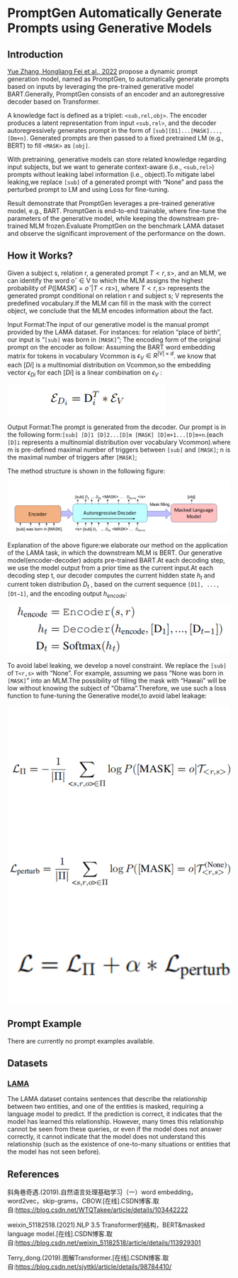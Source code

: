 # PromptGen Automatically Generate Prompts using Generative Models

## Introduction

[Yue Zhang, Hongliang Fei et al., 2022](https://pdfs.semanticscholar.org/5e27/3f5f35f6b6619212e3e41c582679ae5f7180.pdf) propose a dynamic prompt generation model, named as PromptGen, to automatically generate prompts based on inputs by leveraging the pre-trained generative model BART.Generally, PromptGen consists of an encoder and an autoregressive decoder based on Transformer.

A knowledge fact is defined as a triplet: ```<sub,rel,obj>```. The encoder produces a latent representation from input ```<sub,rel>```, and the decoder autoregressively generates prompt in the form of ```[sub][D1]...[MASK]..., [Dm+n]```. Generated prompts are then passed to a fixed pretrained LM (e.g., BERT) to fill ```<MASK>``` as ```[obj]```.

With pretraining, generative models can store related knowledge regarding input subjects, but we want to generate context-aware (i.e., ```<sub,rel>```) prompts without leaking label information (i.e., object).To mitigate label leaking,we replace ```[sub]``` of a generated prompt with “None” and pass the perturbed prompt to LM and using Loss for fine-tuning.

Result demonstrate that PromptGen leverages a pre-trained generative model, e.g., BART. PromptGen is end-to-end trainable, where  fine-tune the parameters of the generative model, while keeping the downstream pre-trained MLM frozen.Evaluate PromptGen on the benchmark LAMA dataset and observe the significant improvement of the performance on the down.

## How it Works?

Given a subject s, relation r, a generated prompt $T<r,s>$, and an MLM, we can identify the word oˆ ∈ V to which the MLM assigns the highest probability of $P([MASK] = oˆ|T<r s>)$, where $T<r,s>$ represents the generated prompt conditional on relation r and subject s; V represents the predefined vocabulary.If the MLM can fill in the mask with the correct object, we conclude that the MLM encodes information about the fact.

Input Format:The input of our generative model is the manual prompt provided by the LAMA dataset. For instances: for relation “place of birth”, our input is “```[sub]``` was born in ```[MASK]```”; The encoding form of the original prompt on the encoder as follow: Assuming the BART word embedding matrix for tokens in vocabulary Vcommon is $\epsilon_V ∈ R^{|V|×d}$. we know that each $[Di]$ is a multinomial distribution on Vcommon,so the embedding vector $\epsilon_{Di}$ for each $[Di]$ is a linear combination on $\epsilon_V$ :

![embedding](img/embedding.png)

Output Format:The prompt is generated from the decoder. Our prompt is in the following form:```[sub] [D]1 [D]2...[D]m [MASK] [D]m+1...[D]m+n```.(each ```[D]i``` represents a multinomial distribution over vocabulary Vcommon).where m is pre-defined maximal number of triggers between ```[sub]``` and ```[MASK]```; n is the maximal number of triggers after ```[MASK]```;

The method structure is shown in the following figure:

![Method](img/Method.png)

Explanation of the above figure:we elaborate our method on the application of the LAMA task, in which the downstream MLM is BERT. Our generative model(encoder-decoder) adopts pre-trained BART.At each decoding step, we use the model output from a prior time as the current input.At each decoding step t, our decoder computes the current hidden state $h_t$ and current token distribution $D_t$ , based on the current sequence ```[D1], ..., [Dt−1]```, and the encoding output $h_{encode}$:

![soft](img/soft.png)

To avoid label leaking, we develop a novel constraint. We replace the ```[sub]``` of ```T<r,s>``` with “None”. For example, assuming we pass “None was born in ```[MASK]```” into an MLM.The possibility of filling the mask with “Hawaii” will be low without knowing the subject of “Obama”.Therefore, we use such a loss function to fune-tuning the Generative model,to avoid label leakage:

![loss](img/loss.png)

## Prompt Example

There are currently no prompt examples available.

## Datasets

### [LAMA](https://github.com/facebookresearch/LAMA)
The LAMA dataset contains sentences that describe the relationship between two entities, and one of the entities is masked, requiring a language model to predict. If the prediction is correct, it indicates that the model has learned this relationship. However, many times this relationship cannot be seen from these queries, or even if the model does not answer correctly, it cannot indicate that the model does not understand this relationship (such as the existence of one-to-many situations or entities that the model has not seen before).

## References

斜角巷奇遇.(2019).自然语言处理基础学习（一）word embedding，word2vec，skip-grams，CBOW.[在线].CSDN博客.取自:https://blog.csdn.net/WTQTakee/article/details/103442222

weixin_51182518.(2021).NLP 3.5 Transformer的结构，BERT&masked language model.[在线].CSDN博客.取自:https://blog.csdn.net/weixin_51182518/article/details/113929301

Terry_dong.(2019).图解Transformer.[在线].CSDN博客.取自:https://blog.csdn.net/sjyttkl/article/details/98784410/
